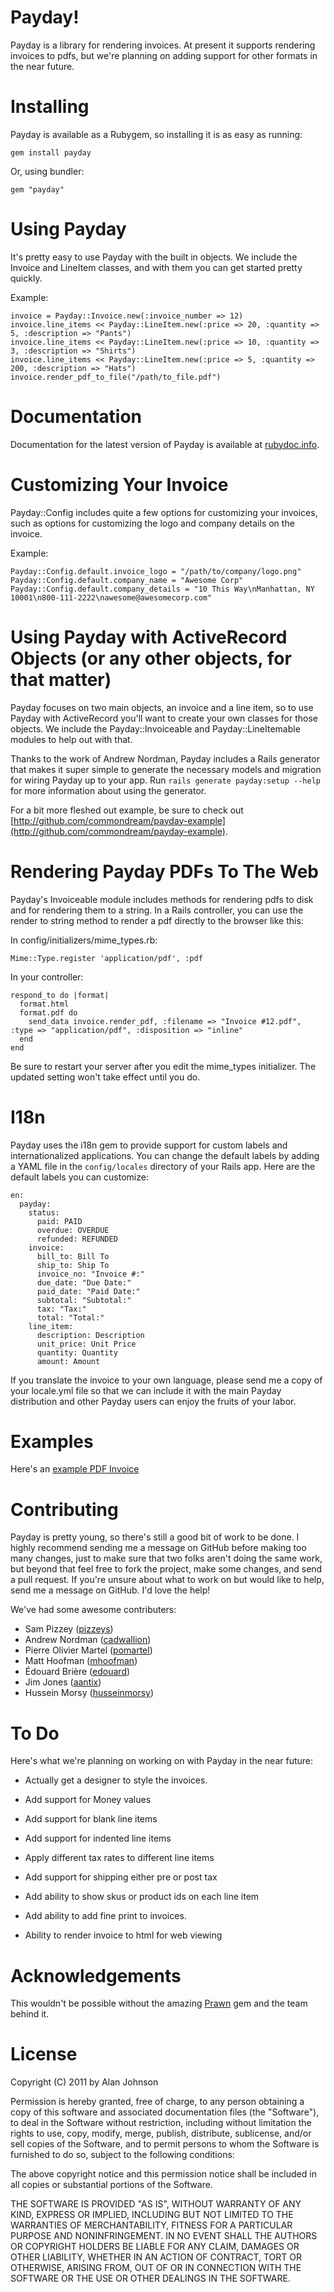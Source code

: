 Payday!
===
Payday is a library for rendering invoices. At present it supports rendering invoices to pdfs, but we're planning on adding support for other formats in the near future.

Installing
===
Payday is available as a Rubygem, so installing it is as easy as running:

    gem install payday

Or, using bundler:

    gem "payday"


Using Payday
===
It's pretty easy to use Payday with the built in objects. We include the Invoice and LineItem classes, and with them you can get started pretty quickly.

Example:

    invoice = Payday::Invoice.new(:invoice_number => 12)
    invoice.line_items << Payday::LineItem.new(:price => 20, :quantity => 5, :description => "Pants")
    invoice.line_items << Payday::LineItem.new(:price => 10, :quantity => 3, :description => "Shirts")
    invoice.line_items << Payday::LineItem.new(:price => 5, :quantity => 200, :description => "Hats")
    invoice.render_pdf_to_file("/path/to_file.pdf")

Documentation
===
Documentation for the latest version of Payday is available at [rubydoc.info](http://www.rubydoc.info/gems/payday).

Customizing Your Invoice
===
Payday::Config includes quite a few options for customizing your invoices, such as options for customizing the logo and
company details on the invoice.

Example:

    Payday::Config.default.invoice_logo = "/path/to/company/logo.png"
    Payday::Config.default.company_name = "Awesome Corp"
    Payday::Config.default.company_details = "10 This Way\nManhattan, NY 10001\n800-111-2222\nawesome@awesomecorp.com"

Using Payday with ActiveRecord Objects (or any other objects, for that matter)
===

Payday focuses on two main objects, an invoice and a line item, so to use Payday with ActiveRecord you'll want to create your own classes for those objects. We include the Payday::Invoiceable and Payday::LineItemable modules to help out with that.

Thanks to the work of Andrew Nordman, Payday includes a Rails generator that makes it super simple to generate the necessary models and migration for wiring Payday up to your app. Run `rails generate payday:setup --help` for more information about using the generator.

For a bit more fleshed out example, be sure to check out [http://github.com/commondream/payday-example](http://github.com/commondream/payday-example).

Rendering Payday PDFs To The Web
===
Payday's Invoiceable module includes methods for rendering pdfs to disk and for rendering them to a string. In a Rails controller, you can use the
render to string method to render a pdf directly to the browser like this:

In config/initializers/mime_types.rb:

    Mime::Type.register 'application/pdf', :pdf

In your controller:

    respond_to do |format|
      format.html
      format.pdf do
        send_data invoice.render_pdf, :filename => "Invoice #12.pdf", :type => "application/pdf", :disposition => "inline"
      end
    end

Be sure to restart your server after you edit the mime_types initializer. The updated setting won't take effect until you do.

I18n
===
Payday uses the i18n gem to provide support for custom labels and internationalized applications. You can change the default labels by adding a YAML file in the `config/locales` directory of your Rails app. Here are the default labels you can customize:

    en:
      payday:
        status:
          paid: PAID
          overdue: OVERDUE
          refunded: REFUNDED
        invoice:
          bill_to: Bill To
          ship_to: Ship To
          invoice_no: "Invoice #:"
          due_date: "Due Date:"
          paid_date: "Paid Date:"
          subtotal: "Subtotal:"
          tax: "Tax:"
          total: "Total:"
        line_item:
          description: Description
          unit_price: Unit Price
          quantity: Quantity
          amount: Amount

If you translate the invoice to your own language, please send me a copy of your locale.yml file so that we can include it with
the main Payday distribution and other Payday users can enjoy the fruits of your labor.

Examples
===
Here's an [example PDF Invoice](https://github.com/downloads/commondream/payday/example.pdf)

Contributing
===
Payday is pretty young, so there's still a good bit of work to be done. I highly recommend sending me a message on GitHub before making too many changes, just to make sure that two folks aren't doing the same work, but beyond that feel free to fork the project, make some changes, and send a pull request. If you're unsure about what to work on but would like to help, send me a message on GitHub. I'd love the help!

We've had some awesome contributers:

* Sam Pizzey ([pizzeys](http://github.com/pizzeys))
* Andrew Nordman ([cadwallion](http://github.com/cadwallion))
* Pierre Olivier Martel ([pomartel](http://github.com/pomartel))
* Matt Hoofman ([mhoofman](https://github.com/mhoofman))
* Édouard Brière ([edouard](https://github.com/edouard))
* Jim Jones ([aantix](https://github.com/aantix))
* Hussein Morsy ([husseinmorsy](https://github.com/husseinmorsy))

To Do
===
Here's what we're planning on working on with Payday in the near future:

* Actually get a designer to style the invoices.
* Add support for Money values
* Add support for blank line items
* Add support for indented line items
* Apply different tax rates to different line items
* Add support for shipping either pre or post tax
* Add ability to show skus or product ids on each line item
* Add ability to add fine print to invoices.

* Ability to render invoice to html for web viewing

Acknowledgements
===
This wouldn't be possible without the amazing [Prawn](http://prawn.majesticseacreature.com) gem and the team behind it.

License
===
Copyright (C) 2011 by Alan Johnson

Permission is hereby granted, free of charge, to any person obtaining a copy
of this software and associated documentation files (the "Software"), to deal
in the Software without restriction, including without limitation the rights
to use, copy, modify, merge, publish, distribute, sublicense, and/or sell
copies of the Software, and to permit persons to whom the Software is
furnished to do so, subject to the following conditions:

The above copyright notice and this permission notice shall be included in
all copies or substantial portions of the Software.

THE SOFTWARE IS PROVIDED "AS IS", WITHOUT WARRANTY OF ANY KIND, EXPRESS OR
IMPLIED, INCLUDING BUT NOT LIMITED TO THE WARRANTIES OF MERCHANTABILITY,
FITNESS FOR A PARTICULAR PURPOSE AND NONINFRINGEMENT. IN NO EVENT SHALL THE
AUTHORS OR COPYRIGHT HOLDERS BE LIABLE FOR ANY CLAIM, DAMAGES OR OTHER
LIABILITY, WHETHER IN AN ACTION OF CONTRACT, TORT OR OTHERWISE, ARISING FROM,
OUT OF OR IN CONNECTION WITH THE SOFTWARE OR THE USE OR OTHER DEALINGS IN
THE SOFTWARE.
